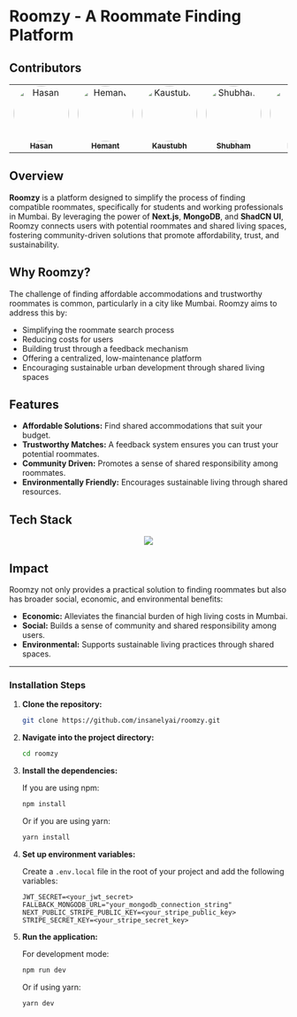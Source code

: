 # Roomzy - A Roommate Finding Platform

## Contributors

<table>
  <tr>
    <td align="center">
      <a href="https://github.com/insanelyai">
        <img src="https://github.com/insanelyai.png" alt="Hasan" style="width:100px; height:100px; border-radius:50%;"/><br>
        <sub><b>Hasan</b></sub>
      </a>
    </td>
    <td align="center">
      <a href="https://github.com/hemant-i7">
        <img src="https://github.com/hemant-i7.png" alt="Hemant" style="width:100px; height:100px; border-radius:50%;"/><br>
        <sub><b>Hemant</b></sub>
      </a>
    </td>
    <td align="center">
      <a href="https://github.com/kstubhieeee">
        <img src="https://github.com/kstubhieeee.png" alt="Kaustubh" style="width:100px; height:100px; border-radius:50%;"/><br>
        <sub><b>Kaustubh</b></sub>
      </a>
    </td>
    <td align="center">
      <a href="https://github.com/Shubham7204">
        <img src="https://github.com/Shubham7204.png" alt="Shubham" style="width:100px; height:100px; border-radius:50%;"/><br>
        <sub><b>Shubham</b></sub>
      </a>
    </td>
    <td align="center">
      <a href="https://github.com/Morviee">
        <img src="https://github.com/Morviee.png" alt="Morvi" style="width:100px; height:100px; border-radius:50%;"/><br>
        <sub><b>Morvi</b></sub>
      </a>
    </td>
  </tr>
</table>



## Overview

**Roomzy** is a platform designed to simplify the process of finding compatible roommates, specifically for students and working professionals in Mumbai. By leveraging the power of **Next.js**, **MongoDB**, and **ShadCN UI**, Roomzy connects users with potential roommates and shared living spaces, fostering community-driven solutions that promote affordability, trust, and sustainability.

## Why Roomzy?

The challenge of finding affordable accommodations and trustworthy roommates is common, particularly in a city like Mumbai. Roomzy aims to address this by:

- Simplifying the roommate search process
- Reducing costs for users
- Building trust through a feedback mechanism
- Offering a centralized, low-maintenance platform
- Encouraging sustainable urban development through shared living spaces

## Features

- **Affordable Solutions:** Find shared accommodations that suit your budget.
- **Trustworthy Matches:** A feedback system ensures you can trust your potential roommates.
- **Community Driven:** Promotes a sense of shared responsibility among roommates.
- **Environmentally Friendly:** Encourages sustainable living through shared resources.

## Tech Stack

<p align="center">
  <a align="center" href="https://skillicons.dev">
    <img align="center" src="https://skillicons.dev/icons?i=ts,npm,css,express,git,html,js,mongodb,nextjs,nodejs,postman,tailwind" />
  </a>
</p>

## Impact

Roomzy not only provides a practical solution to finding roommates but also has broader social, economic, and environmental benefits:

- **Economic:** Alleviates the financial burden of high living costs in Mumbai.
- **Social:** Builds a sense of community and shared responsibility among users.
- **Environmental:** Supports sustainable living practices through shared spaces.

---

### Installation Steps

1. **Clone the repository:**

   ```bash
   git clone https://github.com/insanelyai/roomzy.git
   ```

2. **Navigate into the project directory:**

   ```bash
   cd roomzy
   ```

3. **Install the dependencies:**

   If you are using npm:

   ```bash
   npm install
   ```

   Or if you are using yarn:

   ```bash
   yarn install
   ```

4. **Set up environment variables:**

   Create a `.env.local` file in the root of your project and add the following variables:

   ```
   JWT_SECRET=<your_jwt_secret>
   FALLBACK_MONGODB_URL="your_mongodb_connection_string"
   NEXT_PUBLIC_STRIPE_PUBLIC_KEY=<your_stripe_public_key>
   STRIPE_SECRET_KEY=<your_stripe_secret_key>
   ```

5. **Run the application:**

   For development mode:

   ```bash
   npm run dev
   ```

   Or if using yarn:

   ```bash
   yarn dev
   ```
